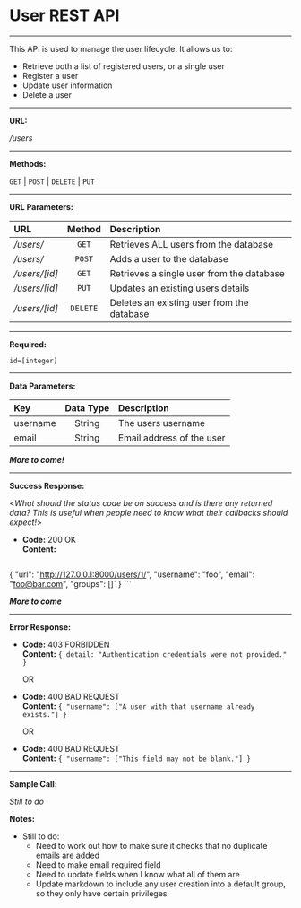# User REST API

----
This API is used to manage the user lifecycle. It allows us to:

* Retrieve both a list of registered users, or a single user
* Register a user
* Update user information
* Delete a user  

----
**URL:**

_/users_

----
**Methods:**
  
`GET` | `POST` | `DELETE` | `PUT`

----  
**URL Parameters:**

| URL           |     Method    | Description                                |
| :---          |     :----:    | :---                                       |
| _/users/_     |     `GET`     | Retrieves ALL users from the database      |
| _/users/_     |     `POST`    | Adds a user to the database                |
| _/users/[id]_ |     `GET`     | Retrieves a single user from the database  |
| _/users/[id]_ |     `PUT`     | Updates an existing users details          |
| _/users/[id]_ |     `DELETE`  | Deletes an existing user from the database |

----
   **Required:**

   `id=[integer]`

----
**Data Parameters:**

  |         Key          |     Data Type    |        Description          |
  | :----                 |     :----:       | :---                        |
  |     username         |      String      |  The users username         |
  |     email            |      String      |  Email address of the user  |

  **_More to come!_**

----
**Success Response:**
  
  <_What should the status code be on success and is there any returned data? This is useful when people need to know what their callbacks should expect!_>

* **Code:** 200 OK<br />
    **Content:** <br />
    ```

{
  "url": "http://127.0.0.1:8000/users/1/",
  "username": "foo",
  "email": "foo@bar.com",
  "groups": []`
}
    ```

**_More to come_**

----
**Error Response:**

* **Code:** 403 FORBIDDEN <br />
    **Content:** `{ detail: "Authentication credentials were not provided." }`

  OR

* **Code:** 400 BAD REQUEST <br />
    **Content:** `{ "username": ["A user with that username already exists."] }`

  OR

* **Code:** 400 BAD REQUEST <br />
    **Content:** `{ "username": ["This field may not be blank."] }`

----
**Sample Call:**

_Still to do_

**Notes:**

* Still to do:
    * Need to work out how to make sure it checks that no duplicate emails are added
    * Need to make email required field
    * Need to update fields when I know what all of them are
    * Update markdown to include any user creation into a default group, so they only have certain privileges
